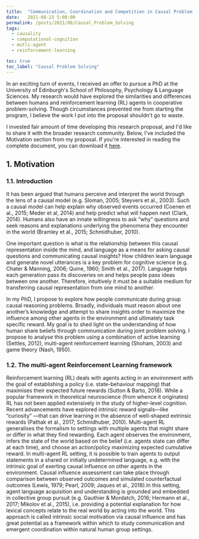 ```yaml
---
title:  "Communication, Coordination and Competition in Causal Problem Solving"
date:   2021-08-23 5:00:00
permalink: /posts/2021/08/Causal_Problem_Solving
tags:
  - causality
  - computational-cognition
  - mutli-agent
  - reinforcement-learning

toc: true
toc_label: "Causal Problem Solving"
---
```

In an exciting turn of events, I received an offer to pursue a PhD at the University of Edinburgh's School of Philosophy, Psychology & Language Sciences. My research would have explored the similarities and differences between humans and reinforcement learning (RL) agents in cooperative problem-solving. Though circumstances prevented me from starting the program, I believe the work I put into the proposal shouldn't go to waste.

I invested fair amount of time developing this research proposal, and I'd like to share it with the broader research community. Below, I've included the Motivation section from my proposal. If you're interested in reading the complete document, you can download it [here](https://hfooladi.github.io//files/Edinburgh_Proposal_Hosein_Fooladi_Final.pdf).

## 1. Motivation

### 1.1. Introduction

It has been argued that humans perceive and interpret the world through the lens of a causal model (e.g. Sloman, 2005; Steyvers et al., 2003). Such a causal model can help explain why observed events occurred (Coenen et al., 2015; Meder et al, 2014) and help predict what will happen next (Clark, 2014). Humans also have an innate willingness to ask “why” questions and seek reasons and explanations underlying the phenomena they encounter in the world (Bramley et al., 2015; Schmidhuber, 2010).

One important question is what is the relationship between this causal representation inside the mind, and language as a means for asking causal questions and communicating causal insights? How children learn language and generate novel utterances is a key problem for cognitive science (e.g. Chater & Manning, 2006; Quine, 1960; Smith et al., 2017). Language helps each generation pass its discoveries on and helps people pass ideas between one another. Therefore, intuitively it must be a suitable medium for transferring causal representation from one mind to another.

In my PhD, I propose to explore how people communicate during group causal reasoning problems. Broadly, individuals must reason about one another’s knowledge and attempt to share insights order to maximize the influence among other agents in the environment and ultimately task specific reward. My goal is to shed light on the understanding of how human share beliefs through communication during joint problem solving. I propose to analyse this problem using a combination of active learning (Settles, 2012), multi-agent reinforcement learning (Shoham, 2003) and game theory (Nash, 1950).

### 1.2. The multi-agent Reinforcement Learning framework

Reinforcement learning (RL) deals with agents acting in an environment with the goal of establishing a policy (i.e. state-behaviour mapping) that maximises their expected future rewards (Sutton & Barto, 2018). While a popular framework in theoretical neuroscience (from whence it originates) RL has not been applied extensively in the study of higher-level cognition. Recent advancements have explored intrinsic reward signals—like “curiosity” —that can drive learning in the absence of well-shaped extrinsic rewards (Pathak et al., 2017; Schmidhuber, 2010). Multi-agent RL generalises the formalism to settings with multiple agents that might share or differ in what they find rewarding. Each agent observes the environment, infers the state of the world based on the belief (i.e. agents state can differ at each time), and choose an action/policy maximizing expected cumulative reward. In multi-agent RL setting, it is possible to train agents to output statements in a shared or initially undetermined language, e.g. with the intrinsic goal of exerting causal influence on other agents in the environment. Causal influence assessment can take place through comparison between observed outcomes and simulated counterfactual outcomes (Lewis, 1979; Pearl, 2009; Jaques et al., 2018).In this setting, agent language acquisition and understanding is grounded and embedded in collective group pursuit (e.g. Gauthier & Mordatch, 2016; Hermann et al., 2017; Mikolov et al., 2015), i.e. providing a potential explanation for how lexical concepts relate to the real world by acting into the world. This approach is called intrinsic social motivation via causal influence and has great potential as a framework within which to study communication and emergent coordination within natural human group settings.
